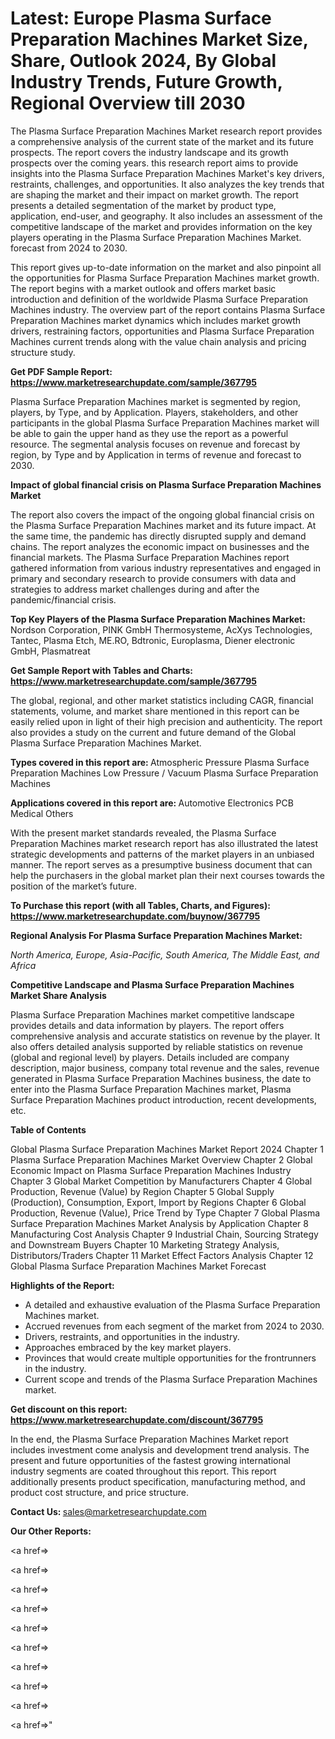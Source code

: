 # Latest: Europe Plasma Surface Preparation Machines Market Size, Share, Outlook 2024, By Global Industry Trends, Future Growth, Regional Overview till 2030

The Plasma Surface Preparation Machines Market research report provides a comprehensive analysis of the current state of the market and its future prospects. The report covers the industry landscape and its growth prospects over the coming years. this research report aims to provide insights into the Plasma Surface Preparation Machines Market's key drivers, restraints, challenges, and opportunities. It also analyzes the key trends that are shaping the market and their impact on market growth. The report presents a detailed segmentation of the market by product type, application, end-user, and geography. It also includes an assessment of the competitive landscape of the market and provides information on the key players operating in the Plasma Surface Preparation Machines Market. forecast from 2024 to 2030.

This report gives up-to-date information on the market and also pinpoint all the opportunities for Plasma Surface Preparation Machines market growth. The report begins with a market outlook and offers market basic introduction and definition of the worldwide Plasma Surface Preparation Machines industry. The overview part of the report contains Plasma Surface Preparation Machines market dynamics which includes market growth drivers, restraining factors, opportunities and Plasma Surface Preparation Machines current trends along with the value chain analysis and pricing structure study.

<strong><b>Get PDF Sample Report: <a href=https://www.marketresearchupdate.com/sample/367795>https://www.marketresearchupdate.com/sample/367795</a></b></strong>

Plasma Surface Preparation Machines market is segmented by region, players, by Type, and by Application. Players, stakeholders, and other participants in the global Plasma Surface Preparation Machines market will be able to gain the upper hand as they use the report as a powerful resource. The segmental analysis focuses on revenue and forecast by region, by Type and by Application in terms of revenue and forecast to 2030.

<strong><b>Impact of global financial crisis on Plasma Surface Preparation Machines Market</b></strong>

The report also covers the impact of the ongoing global financial crisis on the Plasma Surface Preparation Machines market and its future impact. At the same time, the pandemic has directly disrupted supply and demand chains. The report analyzes the economic impact on businesses and the financial markets. The Plasma Surface Preparation Machines report gathered information from various industry representatives and engaged in primary and secondary research to provide consumers with data and strategies to address market challenges during and after the pandemic/financial crisis.

<strong><b>Top Key Players of the Plasma Surface Preparation Machines Market:
</b></strong>Nordson Corporation, PINK GmbH Thermosysteme, AcXys Technologies, Tantec, Plasma Etch, ME.RO, Bdtronic, Europlasma, Diener electronic GmbH, Plasmatreat<strong><b>
</b></strong>

<strong><b>Get Sample Report with Tables and Charts: <a href=https://www.marketresearchupdate.com/sample/367795>https://www.marketresearchupdate.com/sample/367795</a></b></strong>

The global, regional, and other market statistics including CAGR, financial statements, volume, and market share mentioned in this report can be easily relied upon in light of their high precision and authenticity. The report also provides a study on the current and future demand of the Global Plasma Surface Preparation Machines Market.

<strong><b>Types covered in this report are:
</b></strong>Atmospheric Pressure Plasma Surface Preparation Machines
Low Pressure / Vacuum Plasma Surface Preparation Machines<strong><b>
</b></strong>

<strong><b>Applications covered in this report are:
</b></strong>Automotive
Electronics
PCB
Medical
Others<strong><b>
</b></strong>

With the present market standards revealed, the Plasma Surface Preparation Machines market research report has also illustrated the latest strategic developments and patterns of the market players in an unbiased manner. The report serves as a presumptive business document that can help the purchasers in the global market plan their next courses towards the position of the market’s future.

<strong><b>To Purchase this report (with all Tables, Charts, and Figures): <a href=https://www.marketresearchupdate.com/buynow/367795>https://www.marketresearchupdate.com/buynow/367795</a></b></strong>

<strong><b>Regional Analysis For Plasma Surface Preparation Machines Market:</b></strong>

<em><i>North America, Europe, Asia-Pacific, South America, The Middle East, and Africa</i></em>

<strong><b>Competitive Landscape and Plasma Surface Preparation Machines Market Share Analysis</b></strong>

Plasma Surface Preparation Machines market competitive landscape provides details and data information by players. The report offers comprehensive analysis and accurate statistics on revenue by the player. It also offers detailed analysis supported by reliable statistics on revenue (global and regional level) by players. Details included are company description, major business, company total revenue and the sales, revenue generated in Plasma Surface Preparation Machines business, the date to enter into the Plasma Surface Preparation Machines market, Plasma Surface Preparation Machines product introduction, recent developments, etc.

<strong><b>Table of Contents</b></strong>

Global Plasma Surface Preparation Machines Market Report 2024
Chapter 1 Plasma Surface Preparation Machines Market Overview
Chapter 2 Global Economic Impact on Plasma Surface Preparation Machines Industry
Chapter 3 Global Market Competition by Manufacturers
Chapter 4 Global Production, Revenue (Value) by Region
Chapter 5 Global Supply (Production), Consumption, Export, Import by Regions
Chapter 6 Global Production, Revenue (Value), Price Trend by Type
Chapter 7 Global Plasma Surface Preparation Machines Market Analysis by Application
Chapter 8 Manufacturing Cost Analysis
Chapter 9 Industrial Chain, Sourcing Strategy and Downstream Buyers
Chapter 10 Marketing Strategy Analysis, Distributors/Traders
Chapter 11 Market Effect Factors Analysis
Chapter 12 Global Plasma Surface Preparation Machines Market Forecast

<strong><b>Highlights of the Report:</b></strong>

- A detailed and exhaustive evaluation of the Plasma Surface Preparation Machines market.
- Accrued revenues from each segment of the market from 2024 to 2030.
- Drivers, restraints, and opportunities in the industry.
- Approaches embraced by the key market players.
- Provinces that would create multiple opportunities for the frontrunners in the industry.
- Current scope and trends of the Plasma Surface Preparation Machines market.

<strong><b>Get discount on this report: <a href=https://www.marketresearchupdate.com/discount/367795>https://www.marketresearchupdate.com/discount/367795</a></b></strong>

In the end, the Plasma Surface Preparation Machines Market report includes investment come analysis and development trend analysis. The present and future opportunities of the fastest growing international industry segments are coated throughout this report. This report additionally presents product specification, manufacturing method, and product cost structure, and price structure.

<strong><b>Contact Us:
</b></strong>sales@marketresearchupdate.com

<strong>Our Other Reports:</strong>

<a href=></a>

<a href=></a>

<a href=></a>

<a href=></a>

<a href=></a>

<a href=></a>

<a href=></a>

<a href=></a>

<a href=></a>

<a href=></a>"
